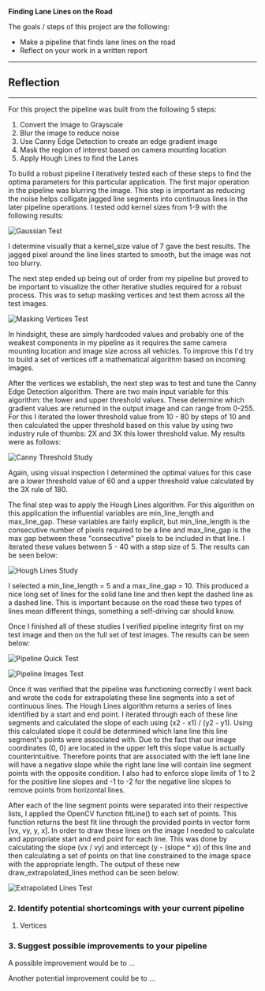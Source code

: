 **Finding Lane Lines on the Road**

The goals / steps of this project are the following:
* Make a pipeline that finds lane lines on the road
* Reflect on your work in a written report


[//]: # (Image References)

[image1]: ./examples/grayscale.jpg "Grayscale"
[gaussian_test]: ./writeup_images/gaussin_blur_test.png "Gaussian Blur Study"
[masking_vertices]: ./writeup_images/masking_vertices_check.png "Masking"
[canny_threshold_study]: ./writeup_images/canny_threshold_study.png "Canny"
[hough_lines_study]: ./writeup_images/hough_lines_study.png "Hough Lines"
[pipeline_quick_test]: ./writeup_images/pipeline_test_hough.png
[pipeline_images_test]: ./writeup_images/finding_lines_test.png
[extrapolated_lines_test]: ./writeup_images/pipeline_test_extrapolate.png

---

## Reflection
---

For this project the pipeline was built from the following 5 steps:

1. Convert the Image to Grayscale
2. Blur the image to reduce noise
3. Use Canny Edge Detection to create an edge gradient image
4. Mask the region of interest based on camera mounting location
5. Apply Hough Lines to find the Lanes

To build a robust pipeline I iteratively tested each of these steps to find the optima parameters for this particular application.  The first major operation in the pipeline was blurring the image.  This step is important as reducing the noise helps colligate jagged line segments into continuous lines in the later pipeline operations.  I tested odd kernel sizes from 1-9 with the following results:

![Gaussian Test][gaussian_test]

I determine visually that a kernel_size value of 7 gave the best results.  The jagged pixel around the line lines started to smooth, but the image was not too blurry.  

The next step ended up being out of order from my pipeline but proved to be important to visualize the other iterative studies required for a robust process.  This was to setup masking vertices and test them across all the test images.   

![Masking Vertices Test][masking_vertices]

In hindsight, these are simply hardcoded values and probably one of the weakest components in my pipeline as it requires the same camera mounting location and image size across all vehicles.  To improve this I'd try to build a set of vertices off a mathematical algorithm based on incoming images.

After the vertices we establish, the next step was to test and tune the Canny Edge Detection algorithm.  There are two main input variable for this algorithm: the lower and upper threshold values.  These determine which gradient values are returned in the output image and can range from 0-255.  For this I iterated the lower threshold value from 10 - 80 by steps of 10 and then calculated the upper threshold based on this value by using two industry rule of thumbs: 2X and 3X this lower threshold value.  My results were as follows:

![Canny Threshold Study][canny_threshold_study]

Again, using visual inspection I determined the optimal values for this case are a lower threshold value of 60 and a upper threshold value calculated by the 3X rule of 180.  

The final step was to apply the Hough Lines algorithm.  For this algorithm on this application the influential variables are min_line_length and max_line_gap.  These variables are fairly explicit, but min_line_length is the consecutive number of pixels required to be a line and max_line_gap is the max gap between these "consecutive" pixels to be included in that line.  I iterated these values between 5 - 40 with a step size of 5.  The results can be seen below:

![Hough Lines Study][hough_lines_study]

I selected a min_line_length = 5 and a max_line_gap = 10.  This produced a nice long set of lines for the solid lane line and then kept the dashed line as a dashed line.  This is important because on the road these two types of lines mean different things, something a self-driving car should know.

Once I finished all of these studies I verified pipeline integrity first on my test image and then on the full set of test images.  The results can be seen below:

![Pipeline Quick Test][pipeline_quick_test]

![Pipeline Images Test][pipeline_images_test]

Once it was verified that the pipeline was functioning correctly I went back and wrote the code for extrapolating these line segments into a set of continuous lines.  The Hough Lines algorithm returns a series of lines identified by a start and end point.  I iterated through each of these line segments and calculated the slope of each using (x2 - x1) / (y2 - y1).  Using this calculated slope it could be determined which lane line this line segment's points were associated with.  Due to the fact that our image coordinates (0, 0) are located in the upper left this slope value is actually counterintuitive.  Therefore points that are associated with the left lane line will have a negative slope while the right lane line will contain line segment points with the opposite condition.  I also had to enforce slope limits of 1 to 2 for the positive line slopes and -1 to -2 for the negative line slopes to remove points from horizontal lines.

After each of the line segment points were separated into their respective lists, I applied the OpenCV function fitLine() to each set of points.  This function returns the best fit line through the provided points in vector form [vx, vy, y, x].  In order to draw these lines on the image I needed to calculate and appropriate start and end point for each line.  This was done by calculating the slope (vx / vy) and intercept (y - (slope * x)) of this line and then calculating a set of points on that line constrained to the image space with the appropriate length.  The output of these new draw_extrapolated_lines method can be seen below:

![Extrapolated Lines Test][extrapolated_lines_test]

### 2. Identify potential shortcomings with your current pipeline

1. Vertices


### 3. Suggest possible improvements to your pipeline

A possible improvement would be to ...

Another potential improvement could be to ...
